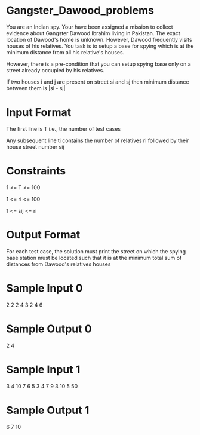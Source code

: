 # Gangster_Dawood_problems

You are an Indian spy. Your have been assigned a mission to collect evidence about Gangster Dawood Ibrahim living in Pakistan. The exact location of Dawood's home is unknown. However, Dawood frequently visits houses of his relatives. You task is to setup a base for spying which is at the minimum distance from all his relative's houses.

However, there is a pre-condition that you can setup spying base only on a street already occupied by his relatives.

If two houses i and j are present on street si and sj then minimum distance between them is |si - sj|

# Input Format

The first line is T i.e., the number of test cases

Any subsequent line ti contains the number of relatives ri followed by their house street number sij

# Constraints

1 <= T <= 100

1 <= ri <= 100

1 <= sij <= ri

# Output Format

For each test case, the solution must print the street on which the spying base station must be located such that it is at the minimum total sum of distances from Dawood's relatives houses

# Sample Input 0

2
2 2 4
3 2 4 6
# Sample Output 0

2
4
# Sample Input 1

3
4 10 7 6 5
3 4 7 9
3 10 5 50
# Sample Output 1

6
7
10
